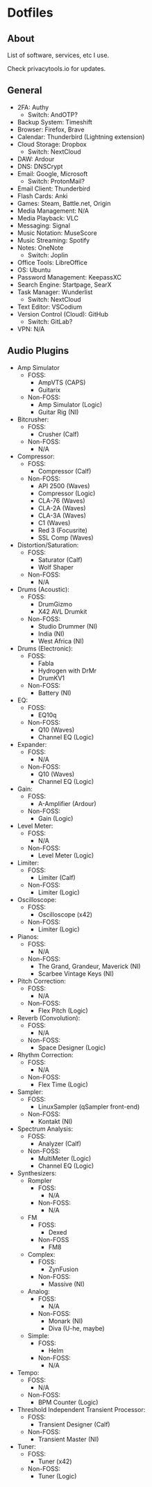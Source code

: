 # Dotfiles

## About

List of software, services, etc I use.

Check privacytools.io for updates.

## General

- 2FA: Authy
  - Switch: AndOTP?
- Backup System: Timeshift
- Browser: Firefox, Brave
- Calendar: Thunderbird (Lightning extension)
- Cloud Storage: Dropbox
  - Switch: NextCloud
- DAW: Ardour
- DNS: DNSCrypt
- Email: Google, Microsoft
  - Switch: ProtonMail?
- Email Client: Thunderbird
- Flash Cards: Anki
- Games: Steam, Battle.net, Origin
- Media Management: N/A
- Media Playback: VLC
- Messaging: Signal
- Music Notation: MuseScore
- Music Streaming: Spotify
- Notes: OneNote
  - Switch: Joplin
- Office Tools: LibreOffice
- OS: Ubuntu
- Password Management: KeepassXC
- Search Engine: Startpage, SearX
- Task Manager: Wunderlist
  - Switch: NextCloud
- Text Editor: VSCodium
- Version Control (Cloud): GitHub
  - Switch: GitLab?
- VPN: N/A

## Audio Plugins

- Amp Simulator
  - FOSS:
    - AmpVTS (CAPS)
    - Guitarix
  - Non-FOSS:
    - Amp Simulator (Logic)
    - Guitar Rig (NI)
- Bitcrusher:
  - FOSS:
    - Crusher (Calf)
  - Non-FOSS:
    - N/A
- Compressor:
  - FOSS:
    - Compressor (Calf)
  - Non-FOSS:
    - API 2500 (Waves)
    - Compressor (Logic)
    - CLA-76 (Waves)
    - CLA-2A (Waves)
    - CLA-3A (Waves)
    - C1 (Waves)
    - Red 3 (Focusrite)
    - SSL Comp (Waves)
- Distortion/Saturation:
  - FOSS:
    - Saturator (Calf)
    - Wolf Shaper
  - Non-FOSS:
    - N/A
- Drums (Acoustic):
  - FOSS:
    - DrumGizmo
    - X42 AVL Drumkit
  - Non-FOSS:
    - Studio Drummer (NI)
    - India (NI)
    - West Africa (NI)
- Drums (Electronic):
  - FOSS:
    - Fabla
    - Hydrogen with DrMr
    - DrumKV1
  - Non-FOSS:
    - Battery (NI)
- EQ:
  - FOSS:
    - EQ10q
  - Non-FOSS:
    - Q10 (Waves)
    - Channel EQ (Logic)
- Expander:
  - FOSS:
    - N/A
  - Non-FOSS:
    - Q10 (Waves)
    - Channel EQ (Logic)
- Gain:
  - FOSS:
    - A-Amplifier (Ardour)
  - Non-FOSS:
    - Gain (Logic)
- Level Meter:
  - FOSS:
    - N/A
  - Non-FOSS:
    - Level Meter (Logic)
- Limiter:
  - FOSS:
    - Limiter (Calf)
  - Non-FOSS:
    - Limiter (Logic)
- Oscilloscope:
  - FOSS:
    - Oscilloscope (x42)
  - Non-FOSS:
    - Limiter (Logic)
- Pianos:
  - FOSS:
    - N/A
  - Non-FOSS:
    - The Grand, Grandeur, Maverick (NI)
    - Scarbee Vintage Keys (NI)
- Pitch Correction:
  - FOSS:
    - N/A
  - Non-FOSS:
    - Flex Pitch (Logic)
- Reverb (Convolution):
  - FOSS:
    - N/A
  - Non-FOSS:
    - Space Designer (Logic)
- Rhythm Correction:
  - FOSS:
    - N/A
  - Non-FOSS:
    - Flex Time (Logic)
- Sampler:
  - FOSS:
    - LinuxSampler (qSampler front-end)
  - Non-FOSS:
    - Kontakt (NI)
- Spectrum Analysis:
  - FOSS:
    - Analyzer (Calf)
  - Non-FOSS:
    - MultiMeter (Logic)
    - Channel EQ (Logic)
- Synthesizers:
  - Rompler
    - FOSS:
      - N/A
    - Non-FOSS:
      - N/A
  - FM
    - FOSS:
      - Dexed
    - Non-FOSS
      - FM8
  - Complex:
    - FOSS:
      - ZynFusion
    - Non-FOSS:
      - Massive (NI)
  - Analog:
    - FOSS:
      - N/A
    - Non-FOSS:
      - Monark (NI)
      - Diva (U-he, maybe)
  - Simple:
    - FOSS:
      - Helm
    - Non-FOSS:
      - N/A
- Tempo:
  - FOSS:
    - N/A
  - Non-FOSS:
    - BPM Counter (Logic)
- Threshold Independent Transient Processor:
  - FOSS:
    - Transient Designer (Calf)
  - Non-FOSS:
    - Transient Master (NI)
- Tuner:
  - FOSS:
    - Tuner (x42)
  - Non-FOSS:
    - Tuner (Logic)
